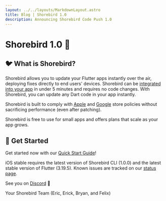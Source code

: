 ```yaml
---
layout: ../../layouts/MarkdownLayout.astro
title: Blog | Shorebird 1.0
description: Announcing Shorebird Code Push 1.0
---
```


# Shorebird 1.0 🥳

## 🐦 What is Shorebird?

Shorebird allows you to update your Flutter apps instantly over the air,
deploying fixes directly to end users' devices. Shorebird can be [integrated into
your app](https://docs.shorebird.dev) in under 5 minutes and requires no code changes. With Shorebird, you
can update any Dart code in your app instantly.

Shorebird is built to comply with
[Apple](https://docs.shorebird.dev/faq#does-shorebird-comply-with-app-store-guidelines)
and
[Google](https://docs.shorebird.dev/faq#does-shorebird-comply-with-play-store-guidelines)
store policies without sacrificing performance (even after patching).

Shorebird is free to use for small apps and offers plans that scale as your app
grows.

## 🚀 Get Started

Get started now with our [Quick Start
Guide](https://docs.shorebird.dev/guides/code_push_quickstart)!

iOS stable requires the latest version of Shorebird CLI (1.0.0) and the latest
stable version of Flutter (3.19.5). Known issues are tracked on our [status page](https://docs.shorebird.dev/status).

See you on [Discord](https://discord.gg/shorebird) 👋

Your Shorebird Team (Eric, Erick, Bryan, and Felix)
